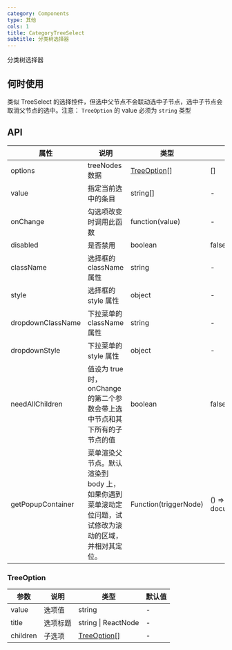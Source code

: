 ```yaml
---
category: Components
type: 其他
cols: 1
title: CategoryTreeSelect
subtitle: 分类树选择器
---
```


分类树选择器

## 何时使用

类似 TreeSelect 的选择控件，但选中父节点不会联动选中子节点，选中子节点会取消父节点的选中。注意： `TreeOption` 的 value 必须为 `string` 类型

## API

| 属性 | 说明 | 类型 | 默认值 |
| --- | --- | --- | --- |
| options | treeNodes 数据 | [TreeOption](#TreeOption)\[] | \[] |
| value | 指定当前选中的条目 | string\[] | - |
| onChange | 勾选项改变时调用此函数 | function(value) | - |
| disabled | 是否禁用 | boolean | false |
| className | 选择框的 className 属性 | string | - |
| style | 选择框的 style 属性 | object | - |
| dropdownClassName | 下拉菜单的 className 属性 | string | - |
| dropdownStyle | 下拉菜单的 style 属性 | object | - |
| needAllChildren | 值设为 true 时，onChange 的第二个参数会带上选中节点和其下所有的子节点的值 | boolean | false |
| getPopupContainer | 菜单渲染父节点。默认渲染到 body 上，如果你遇到菜单滚动定位问题，试试修改为滚动的区域，并相对其定位。 | Function(triggerNode) | () => document.body |

### TreeOption

| 参数     | 说明     | 类型                         | 默认值 |
| -------- | -------- | ---------------------------- | ------ |
| value    | 选项值   | string                       | -      |
| title    | 选项标题 | string \| ReactNode          | -      |
| children | 子选项   | [TreeOption](#TreeOption)\[] | -      |

<style>
</style>

